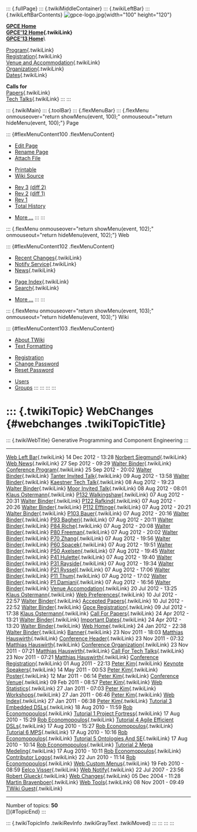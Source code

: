 ::: {.fullPage}
::: {.twikiMiddleContainer}
::: {.twikiLeftBar}
::: {.twikiLeftBarContents}
![gpce-logo.jpg](../pub/GPCE12/WebLeftBar/gpce-logo.jpg){width="100"
height="120"}

**[GPCE Home](http://program-transformation.org/Gpce)**\
**[GPCE\'12 Home](WebHome){.twikiLink}**\
**[GPCE\'13 Home](http://program-transformation.org/GPCE13/WebHome)**\

[Program](ConferenceProgram){.twikiLink}\
[Registration](GpceRegistration){.twikiLink}\
[Venue and Accommodation](VenueAccomodation){.twikiLink}\
[Organization](ConferenceOrganization){.twikiLink}\
[Dates](ImportantDates){.twikiLink}

**Calls for**\
[Papers](CallForPapers){.twikiLink}\
[Tech Talks](CallForTechTalks){.twikiLink}
:::
:::

::: {.twikiMain}
::: {.toolBar}
::: {.flexMenuBar}
::: {.flexMenu onmouseover="return showMenu(event, 100);" onmouseout="return hideMenu(event, 100);"}
Page

::: {#flexMenuContent100 .flexMenuContent}
-   [Edit
    Page](http://www.program-transformation.org/edit/GPCE12/WebChanges?t=1536827545)
-   [Rename
    Page](http://www.program-transformation.org/rename/GPCE12/WebChanges)
-   [Attach
    File](http://www.program-transformation.org/attach/GPCE12/WebChanges)

<!-- -->

-   [Printable](http://www.program-transformation.org/view/GPCE12/WebChanges?skin=print.pattern)
-   [Wiki
    Source](http://www.program-transformation.org/view/GPCE12/WebChanges?skin=text&raw=on&contenttype=text/plain)

<!-- -->

-   [Rev
    3](http://www.program-transformation.org/view/GPCE12/WebChanges?rev=1.3)
    [(diff 2)](http://www.program-transformation.org/rdiff/GPCE12/WebChanges?rev1=1.3&rev2=1.2)
-   [Rev
    2](http://www.program-transformation.org/view/GPCE12/WebChanges?rev=1.2)
    [(diff 1)](http://www.program-transformation.org/rdiff/GPCE12/WebChanges?rev1=1.2&rev2=1.1)
-   [Rev
    1](http://www.program-transformation.org/view/GPCE12/WebChanges?rev=1.1)
-   [Total
    History](http://www.program-transformation.org/rdiff/GPCE12/WebChanges)

<!-- -->

-   [More
    \...](http://www.program-transformation.org/oops/GPCE12/WebChanges?template=oopsmore&param1=1.3&param2=1.3)
:::
:::

::: {.flexMenu onmouseover="return showMenu(event, 102);" onmouseout="return hideMenu(event, 102);"}
Web

::: {#flexMenuContent102 .flexMenuContent}
-   [Recent Changes](WebChanges){.twikiLink}
-   [Notify Service](WebNotify){.twikiLink}
-   [News](WebNews){.twikiLink}

<!-- -->

-   [Page Index](WebIndex){.twikiLink}
-   [Search](WebSearch){.twikiLink}

<!-- -->

-   [More
    \...](http://www.program-transformation.org/oops/GPCE12/WebChanges?template=oopsmore&param1=1.3&param2=1.3)
:::
:::

::: {.flexMenu onmouseover="return showMenu(event, 103);" onmouseout="return hideMenu(event, 103);"}
Wiki

::: {#flexMenuContent103 .flexMenuContent}
-   [About
    TWiki](http://www.program-transformation.org/view/TWiki/WebHome)
-   [Text
    Formatting](http://www.program-transformation.org/view/TWiki/TextFormattingRules)

<!-- -->

-   [Registration](http://www.program-transformation.org/view/TWiki/TWikiRegistration)
-   [Change
    Password](http://www.program-transformation.org/view/TWiki/ChangePassword)
-   [Reset
    Password](http://www.program-transformation.org/view/TWiki/ResetPassword)

<!-- -->

-   [Users](http://www.program-transformation.org/view/Main/TWikiUsers)
-   [Groups](http://www.program-transformation.org/view/Main/TWikiGroups)
:::
:::
:::
:::

::: {.twikiTopic}
WebChanges {#webchanges .twikiTopicTitle}
==========

::: {.twikiWebTitle}
Generative Programming and Component Engineering
:::

  ---------------------------------------------------------------------------- --------------------- -------------------------------------------------------------
  [Web Left Bar](WebLeftBar){.twikiLink}                                       14 Dec 2012 - 13:28   [Norbert Siegmund](../Main/NorbertSiegmund){.twikiLink}
  [Web News](WebNews){.twikiLink}                                              27 Sep 2012 - 09:29   [Walter Binder](../Main/WalterBinder){.twikiLink}
  [Conference Program](ConferenceProgram){.twikiLink}                          25 Sep 2012 - 20:02   [Walter Binder](../Main/WalterBinder){.twikiLink}
  [Tanter Invited Talk](TanterInvitedTalk){.twikiLink}                         09 Aug 2012 - 13:58   [Walter Binder](../Main/WalterBinder){.twikiLink}
  [Kaestner Tech Talk](KaestnerTechTalk){.twikiLink}                           08 Aug 2012 - 19:23   [Walter Binder](../Main/WalterBinder){.twikiLink}
  [Moor Invited Talk](MoorInvitedTalk){.twikiLink}                             08 Aug 2012 - 08:01   [Klaus Ostermann](../Main/KlausOstermann){.twikiLink}
  [P132 Walkingshaw](P132Walkingshaw){.twikiLink}                              07 Aug 2012 - 20:31   [Walter Binder](../Main/WalterBinder){.twikiLink}
  [P122 Rafkind](P122Rafkind){.twikiLink}                                      07 Aug 2012 - 20:26   [Walter Binder](../Main/WalterBinder){.twikiLink}
  [P112 Efftinge](P112Efftinge){.twikiLink}                                    07 Aug 2012 - 20:21   [Walter Binder](../Main/WalterBinder){.twikiLink}
  [P103 Bauer](P103Bauer){.twikiLink}                                          07 Aug 2012 - 20:16   [Walter Binder](../Main/WalterBinder){.twikiLink}
  [P93 Bagheri](P93Bagheri){.twikiLink}                                        07 Aug 2012 - 20:11   [Walter Binder](../Main/WalterBinder){.twikiLink}
  [P84 Riche](P84Riche){.twikiLink}                                            07 Aug 2012 - 20:08   [Walter Binder](../Main/WalterBinder){.twikiLink}
  [P80 Freeman](P80Freeman){.twikiLink}                                        07 Aug 2012 - 20:02   [Walter Binder](../Main/WalterBinder){.twikiLink}
  [P70 Zhang](P70Zhang){.twikiLink}                                            07 Aug 2012 - 19:56   [Walter Binder](../Main/WalterBinder){.twikiLink}
  [P60 Spacek](P60Spacek){.twikiLink}                                          07 Aug 2012 - 19:51   [Walter Binder](../Main/WalterBinder){.twikiLink}
  [P50 Axelsen](P50Axelsen){.twikiLink}                                        07 Aug 2012 - 19:45   [Walter Binder](../Main/WalterBinder){.twikiLink}
  [P41 Hulette](P41Hulette){.twikiLink}                                        07 Aug 2012 - 19:40   [Walter Binder](../Main/WalterBinder){.twikiLink}
  [P31 Rayside](P31Rayside){.twikiLink}                                        07 Aug 2012 - 19:34   [Walter Binder](../Main/WalterBinder){.twikiLink}
  [P21 Ryssel](P21Ryssel){.twikiLink}                                          07 Aug 2012 - 17:06   [Walter Binder](../Main/WalterBinder){.twikiLink}
  [P11 Thum](P11Thum){.twikiLink}                                              07 Aug 2012 - 17:02   [Walter Binder](../Main/WalterBinder){.twikiLink}
  [P1 Damiani](P1Damiani){.twikiLink}                                          07 Aug 2012 - 16:56   [Walter Binder](../Main/WalterBinder){.twikiLink}
  [Venue Accomodation](VenueAccomodation){.twikiLink}                          20 Jul 2012 - 13:25   [Klaus Ostermann](../Main/KlausOstermann){.twikiLink}
  [Web Preferences](WebPreferences){.twikiLink}                                10 Jul 2012 - 22:57   [Walter Binder](../Main/WalterBinder){.twikiLink}
  [Accepted Papers](AcceptedPapers){.twikiLink}                                10 Jul 2012 - 22:52   [Walter Binder](../Main/WalterBinder){.twikiLink}
  [Gpce Registration](GpceRegistration){.twikiLink}                            09 Jul 2012 - 17:38   [Klaus Ostermann](../Main/KlausOstermann){.twikiLink}
  [Call For Papers](CallForPapers){.twikiLink}                                 24 Apr 2012 - 13:21   [Walter Binder](../Main/WalterBinder){.twikiLink}
  [Important Dates](ImportantDates){.twikiLink}                                24 Apr 2012 - 13:20   [Walter Binder](../Main/WalterBinder){.twikiLink}
  [Web Home](WebHome){.twikiLink}                                              24 Jan 2012 - 22:38   [Walter Binder](../Main/WalterBinder){.twikiLink}
  [Banner](Banner){.twikiLink}                                                 23 Nov 2011 - 18:03   [Matthias Hauswirth](../Main/MatthiasHauswirth){.twikiLink}
  [Conference Header](ConferenceHeader){.twikiLink}                            23 Nov 2011 - 07:32   [Matthias Hauswirth](../Main/MatthiasHauswirth){.twikiLink}
  [Conference Organization](ConferenceOrganization){.twikiLink}                23 Nov 2011 - 07:21   [Matthias Hauswirth](../Main/MatthiasHauswirth){.twikiLink}
  [Call For Tech Talks](CallForTechTalks){.twikiLink}                          23 Nov 2011 - 07:21   [Matthias Hauswirth](../Main/MatthiasHauswirth){.twikiLink}
  [Conference Registration](ConferenceRegistration){.twikiLink}                01 Aug 2011 - 22:13   [Peter Kim](../Main/PeterKim){.twikiLink}
  [Keynote Speakers](KeynoteSpeakers){.twikiLink}                              14 May 2011 - 00:53   [Peter Kim](../Main/PeterKim){.twikiLink}
  [Poster](Poster){.twikiLink}                                                 12 Mar 2011 - 06:14   [Peter Kim](../Main/PeterKim){.twikiLink}
  [Conference Venue](ConferenceVenue){.twikiLink}                              09 Feb 2011 - 08:57   [Peter Kim](../Main/PeterKim){.twikiLink}
  [Web Statistics](WebStatistics){.twikiLink}                                  27 Jan 2011 - 07:03   [Peter Kim](../Main/PeterKim){.twikiLink}
  [Workshops](Workshops){.twikiLink}                                           27 Jan 2011 - 06:46   [Peter Kim](../Main/PeterKim){.twikiLink}
  [Web Index](WebIndex){.twikiLink}                                            27 Jan 2011 - 06:38   [Peter Kim](../Main/PeterKim){.twikiLink}
  [Tutorial 3 Embedded DSLs](Tutorial3EmbeddedDSLs){.twikiLink}                18 Aug 2010 - 11:59   [Rob Economopoulos](../Main/RobEconomopoulos){.twikiLink}
  [Tutorial 1 Project Fortress](Tutorial1ProjectFortress){.twikiLink}          17 Aug 2010 - 15:29   [Rob Economopoulos](../Main/RobEconomopoulos){.twikiLink}
  [Tutorial 4 Agile Efficient DSLs](Tutorial4AgileEfficientDSLs){.twikiLink}   17 Aug 2010 - 15:27   [Rob Economopoulos](../Main/RobEconomopoulos){.twikiLink}
  [Tutorial 6 MPS](Tutorial6MPS){.twikiLink}                                   17 Aug 2010 - 10:16   [Rob Economopoulos](../Main/RobEconomopoulos){.twikiLink}
  [Tutorial 5 Ontologies And SE](Tutorial5OntologiesAndSE){.twikiLink}         17 Aug 2010 - 10:14   [Rob Economopoulos](../Main/RobEconomopoulos){.twikiLink}
  [Tutorial 2 Mega Medeling](Tutorial2MegaMedeling){.twikiLink}                17 Aug 2010 - 10:11   [Rob Economopoulos](../Main/RobEconomopoulos){.twikiLink}
  [Contributor Logos](ContributorLogos){.twikiLink}                            22 Jun 2010 - 11:14   [Rob Economopoulos](../Main/RobEconomopoulos){.twikiLink}
  [Web Custom Menus](WebCustomMenus){.twikiLink}                               19 Feb 2010 - 08:59   [Eelco Visser](../Main/EelcoVisser){.twikiLink}
  [Web Notify](WebNotify){.twikiLink}                                          22 Jul 2007 - 23:56   [Robert Glueck](../Main/RobertGlueck){.twikiLink}
  [Web Changes](WebChanges){.twikiLink}                                        05 Dec 2004 - 11:28   [Martin Bravenboer](../Main/MartinBravenboer){.twikiLink}
  [Web Tools](WebTools){.twikiLink}                                            08 Nov 2001 - 09:49   [TWiki Guest](../Main/TWikiGuest){.twikiLink}
  ---------------------------------------------------------------------------- --------------------- -------------------------------------------------------------

Number of topics: **50**\
[]{#TopicEnd}
:::

::: {.twikiTopicInfo .twikiRevInfo .twikiGrayText .twikiMoved}
:::
:::
:::
:::
